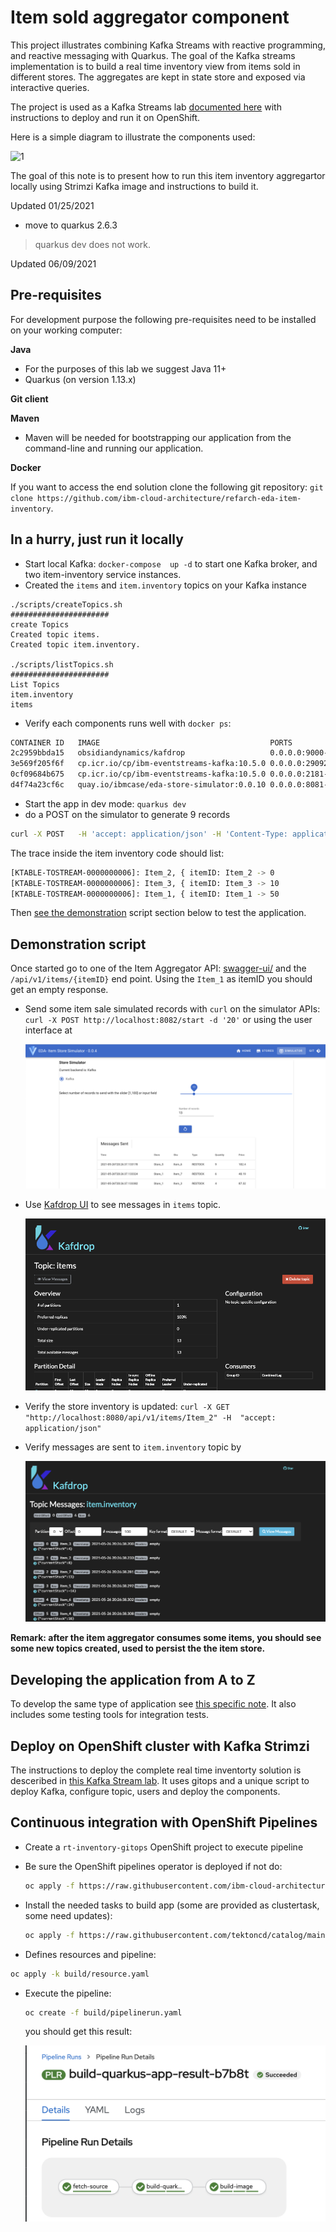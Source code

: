 # Item sold aggregator component

This project illustrates combining Kafka Streams with reactive programming, and reactive messaging with Quarkus.
The goal of the Kafka streams implementation is to build a real time inventory view from items sold in different stores. The aggregates are kept in state store and exposed via interactive queries.

The project is used as a Kafka Streams lab [documented here](https://ibm-cloud-architecture.github.io/refarch-eda/use-cases/kafka-streams/lab-3/) with instructions to deploy and run it on OpenShift.

Here is a simple diagram to illustrate the components used:

 ![1](https://github.com/ibm-cloud-architecture/refarch-eda/blob/master/docs/src/pages/use-cases/kafka-streams/lab-3/images/inventory-components.png)

The goal of this note is to present how to run this item inventory aggregartor locally using Strimzi Kafka image and instructions to build it.

Updated 01/25/2021

* move to quarkus 2.6.3
> quarkus dev   does not work.

Updated 06/09/2021

## Pre-requisites

For development purpose the following pre-requisites need to be installed on your working computer:

**Java**
- For the purposes of this lab we suggest Java 11+
- Quarkus (on version 1.13.x)

**Git client**

**Maven**
- Maven will be needed for bootstrapping our application from the command-line and running
our application.

**Docker**

If you want to access the end solution clone the following git repository: `git clone https://github.com/ibm-cloud-architecture/refarch-eda-item-inventory`.

## In a hurry, just run it locally

* Start local Kafka: `docker-compose  up -d` to start one Kafka broker, and two item-inventory service instances. 
* Created the `items` and `item.inventory` topics on your Kafka instance
 
 ```shell
 ./scripts/createTopics.sh 
######################
 create Topics
Created topic items.
Created topic item.inventory.

./scripts/listTopics.sh 
######################
 List Topics
item.inventory
items
 ```

* Verify each components runs well with `docker ps`:

```sh
CONTAINER ID   IMAGE                                      PORTS                     NAMES
2c2959bbda15   obsidiandynamics/kafdrop                   0.0.0.0:9000->9000/tcp    kafdrop
3e569f205f6f   cp.icr.io/cp/ibm-eventstreams-kafka:10.5.0 0.0.0.0:29092->9092/tcp   kafka
0cf09684b675   cp.icr.io/cp/ibm-eventstreams-kafka:10.5.0 0.0.0.0:2181->2181/tcp    zookeeper
d4f74a23cf6c   quay.io/ibmcase/eda-store-simulator:0.0.10 0.0.0.0:8081->8080/tcp    simulator
```

* Start the app in dev mode: `quarkus dev`
* do a POST on the simulator to generate 9 records

```sh
curl -X POST   -H 'accept: application/json' -H 'Content-Type: application/json' http://localhost:8081/api/stores/v1/startControlled -d '{ "records": 1, "backend": "KAFKA"}'  
```

The trace inside the item inventory code should list:

```sh
[KTABLE-TOSTREAM-0000000006]: Item_2, { itemID: Item_2 -> 0
[KTABLE-TOSTREAM-0000000006]: Item_3, { itemID: Item_3 -> 10
[KTABLE-TOSTREAM-0000000006]: Item_1, { itemID: Item_1 -> 50
```

Then [see the demonstration](#demonstration-script) script section below to test the application.

## Demonstration script

Once started go to one of the Item Aggregator API: [swagger-ui/](http://localhost:8080/q/swagger-ui/) and 
the `/api/v1/items/{itemID}` end point. Using the `Item_1` as itemID you should get an empty response.

* Send some item sale simulated records with `curl` on the simulator APIs: `curl -X POST http://localhost:8082/start -d '20'` or using the user interface at []()

  ![](./docs/store_simulator.png)

* Use [Kafdrop UI](http://localhost:9000/) to see messages in `items` topic.

  ![](./docs/kafdrop_items.png)

* Verify the store inventory is updated: `curl -X GET "http://localhost:8080/api/v1/items/Item_2" -H  "accept: application/json"`
* Verify messages are sent to `item.inventory` topic by 

  ![](./docs/kafdrop_item_inventory.png)

**Remark: after the item aggregator consumes some items, you should see some new topics created, used to persist the 
the item store.**

## Developing the application from A to Z

To develop the same type of application see [this specific note](./docs/dev-app.md). It also includes some testing tools
for integration tests.


## Deploy on OpenShift cluster with Kafka Strimzi

The instructions to deploy the complete real time inventorty solution is desceribed in [this Kafka Stream lab](https://ibm-cloud-architecture.github.io/refarch-eda/use-cases/kafka-streams/lab-3/). It uses gitops and a unique script
to deploy Kafka, configure topic, users and deploy the components.

## Continuous integration with OpenShift Pipelines

* Create a `rt-inventory-gitops` OpenShift project to execute pipeline
* Be sure the OpenShift pipelines operator is deployed if not do:

  ```sh
  oc apply -f https://raw.githubusercontent.com/ibm-cloud-architecture/eda-lab-inventory/master/environments/openshift-pipelines/operator.yaml
  ```
  
* Install the needed tasks to build app (some are provided as clustertask, some need updates): 

  ```sh
  oc apply -f https://raw.githubusercontent.com/tektoncd/catalog/main/task/maven/0.2/maven.yaml
  ```

* Defines resources and pipeline:

 ```sh
 oc apply -k build/resource.yaml
 ```

* Execute the pipeline:

  ```sh
  oc create -f build/pipelinerun.yaml
  ```

  you should get this result:
  
  ![](./docs/quarkus-pipeline.png)


